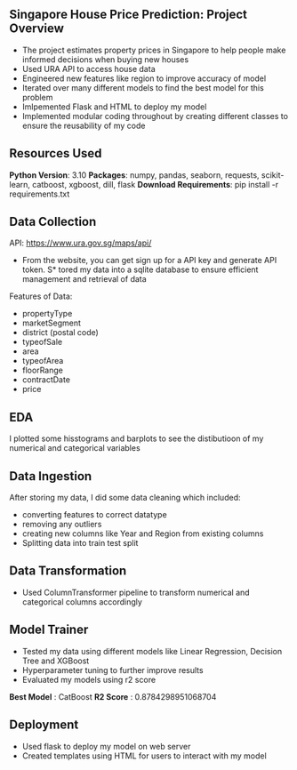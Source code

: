 ## Singapore House Price Prediction: Project Overview
* The project estimates property prices in Singapore to help people make informed decisions when buying new houses
* Used URA API to access house data
* Engineered new features like region to improve accuracy of model
* Iterated over many different models to find the best model for this problem
* Imlpemented Flask and HTML to deploy my model
* Implemented modular coding throughout by creating different classes to ensure the reusability of my code

## Resources Used
**Python Version**: 3.10
**Packages**: numpy, pandas, seaborn, requests, scikit-learn, catboost, xgboost, dill, flask
**Download Requirements**: pip install -r requirements.txt


## Data Collection
API: https://www.ura.gov.sg/maps/api/
* From the website, you can get sign up for a API key and generate API token.
S* tored my data into a sqlite database to ensure efficient management and retrieval of data

Features of Data:
* propertyType
* marketSegment
* district (postal code)
* typeofSale
* area
* typeofArea
* floorRange
* contractDate
* price

## EDA
I plotted some hisstograms and barplots to see the distibutioon of my numerical and categorical variables


## Data Ingestion
After storing my data, I did some data cleaning which included:
* converting features to correct datatype
* removing any outliers
* creating new columns like Year and Region from existing columns
* Splitting data into train test split

## Data Transformation
* Used ColumnTransformer pipeline to transform numerical and categorical columns accordingly

## Model Trainer
* Tested my data using different models like Linear Regression, Decision Tree and XGBoost
* Hyperparameter tuning to further improve results
* Evaluated my models using r2 score

**Best Model** : CatBoost
**R2 Score** : 0.8784298951068704

## Deployment
* Used flask to deploy my model on web server
* Created templates using HTML for users to interact with my model

